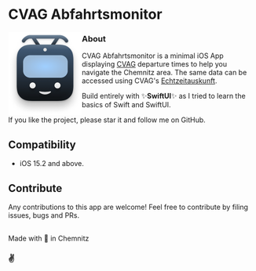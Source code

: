 # CVAG Abfahrtsmonitor
<img align="left" src="Icon.png" width="150" />

### About

CVAG Abfahrtsmonitor is a minimal iOS App displaying [CVAG](https://www.cvag.de/) departure times to help you navigate the Chemnitz area. The same data can be accessed using CVAG's [Echtzeitauskunft](https://www.cvag.de/de/Fahrplan/Echtzeitauskunft_5779.html). 

Build entirely with ✨**SwiftUI**✨ as I tried to learn the basics of Swift and SwiftUI.

If you like the project, please star it and follow me on GitHub.

## Compatibility

- iOS 15.2 and above.

## Contribute

Any contributions to this app are welcome! Feel free to contribute by filing issues, bugs and PRs.

##

Made with 💙 in Chemnitz

### ✌️
